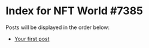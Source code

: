 # Index for NFT World #7385
Posts will be displayed in the order below:

- [Your first post](./001-first.md)

